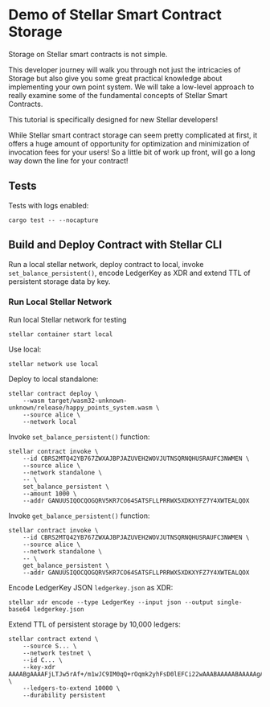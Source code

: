 # Demo of Stellar Smart Contract Storage

Storage on Stellar smart contracts is not simple.

This developer journey will walk you through not just the intricacies of Storage but also give you some great practical
knowledge about implementing your own point system. We will take a low-level approach to really examine some of the
fundamental concepts of Stellar Smart Contracts.

This tutorial is specifically designed for new Stellar developers!

While Stellar smart contract storage can seem pretty complicated at first, it offers a huge amount of opportunity for
optimization and minimization of invocation fees for your users!  So a little bit of work up front, will go a long way
down the line for your contract!

## Tests

Tests with logs enabled:

```
cargo test -- --nocapture
```

## Build and Deploy Contract with Stellar CLI

Run a local stellar network, deploy contract to local, invoke `set_balance_persistent()`, encode LedgerKey as
XDR and extend TTL of persistent storage data by key.

### Run Local Stellar Network

Run local Stellar network for testing

```
stellar container start local
```

Use local:

```
stellar network use local
```

Deploy to local standalone:

```
stellar contract deploy \
    --wasm target/wasm32-unknown-unknown/release/happy_points_system.wasm \
    --source alice \
    --network local
```

Invoke `set_balance_persistent()` function:

```
stellar contract invoke \
    --id CBRS2MTQ42YB767ZWXAJBPJAZUVEH2WOVJUTNSQRNQHUSRAUFC3NWMEN \
    --source alice \
    --network standalone \
    -- \
    set_balance_persistent \
    --amount 1000 \
    --addr GANUUSIQOCQOGQRV5KR7CO64SATSFLLPRRWX5XDKXYFZ7Y4XWTEALQOX
```

Invoke `get_balance_persistent()` function:

```
stellar contract invoke \
    --id CBRS2MTQ42YB767ZWXAJBPJAZUVEH2WOVJUTNSQRNQHUSRAUFC3NWMEN \
    --source alice \
    --network standalone \
    -- \
    get_balance_persistent \
    --addr GANUUSIQOCQOGQRV5KR7CO64SATSFLLPRRWX5XDKXYFZ7Y4XWTEALQOX
```

Encode LedgerKey JSON `ledgerkey.json` as XDR:

```
stellar xdr encode --type LedgerKey --input json --output single-base64 ledgerkey.json
```

Extend TTL of persistent storage by 10,000 ledgers:

```
stellar contract extend \
    --source S... \
    --network testnet \
    --id C... \
    --key-xdr AAAABgAAAAFjLTJw5rAf+/m1wJC9IM0qQ+rOqmk2yhFsD0lEFCi22wAAABAAAAABAAAAAgAAAA8AAAAHQmFsYW5jZQAAAAASAAAAAAAAAAAbSkkQcKDjQjXqo/E73JAnIq1vjG1+3Gq+C5/jl7TIBQAAAAE= \
    --ledgers-to-extend 10000 \
    --durability persistent
```